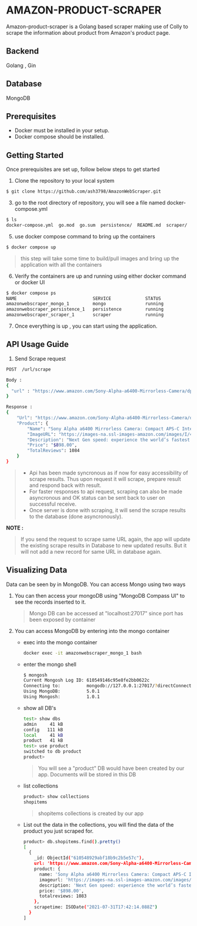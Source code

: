 # AMAZON-PRODUCT-SCRAPER
Amazon-product-scraper is a Golang based scraper making use of Colly to scrape the information about product from Amazon's product page.

## Backend
Golang , Gin

## Database
MongoDB

## Prerequisites
  * Docker must be installed in your setup.
  * Docker compose should be installed.

## Getting Started
Once prerequisites are set up, follow below steps to get started

1. Clone the repository to your local system
```bash
$ git clone https://github.com/ash3798/AmazonWebScraper.git
```
3. go to the root directory of repository, you will see a file named docker-compose.yml
```bash
$ ls
docker-compose.yml  go.mod  go.sum  persistence/  README.md  scraper/
```
5. use docker compose command to bring up the containers
```bash
$ docker compose up
```
> this step will take some time to build/pull images and bring up the application with all the containers
6. Verify the containers are up and running using either docker command or docker UI
```bash
$ docker compose ps
NAME                             SERVICE             STATUS              PORTS
amazonwebscraper_mongo_1         mongo               running             0.0.0.0:27017->27017/tcp, :::27017->27017/tcp
amazonwebscraper_persistence_1   persistence         running             0.0.0.0:9092->9092/tcp, :::9092->9092/tcp    
amazonwebscraper_scraper_1       scraper             running             0.0.0.0:9091->9091/tcp, :::9091->9091/tcp    
```
7. Once everything is up , you can start using the application.

## API Usage Guide

1. Send Scrape request
```bash
POST  /url/scrape

Body :   
{
  "url" : "https://www.amazon.com/Sony-Alpha-a6400-Mirrorless-Camera/dp/B07MTWVN3M/ref=sr_1_1?dchild=1&keywords=a6400&qid=1627662358&sr=8-1"
}

Response :
{
    "Url": "https://www.amazon.com/Sony-Alpha-a6400-Mirrorless-Camera/dp/B07MTWVN3M/ref=sr_1_1?dchild=1&keywords=a6400&qid=1627662358&sr=8-1",
    "Product": {
        "Name": "Sony Alpha a6400 Mirrorless Camera: Compact APS-C Interchangeable Lens Digital Camera with Real-Time Eye Auto Focus, 4K Video & Flip Up",
        "ImageURL": "https://images-na.ssl-images-amazon.com/images/I/41-P7hZaf6L.__AC_SY300_SX300_QL70_ML2_.jpg",
        "Description": "Next Gen speed: experience the world’s fastest 0. 02 sec AF with real-time AF and object tracking.Enhanced subject capture: wide 425 Phase/ 425 contrast detection points over 84% of the sensor",
        "Price": "$898.00",
        "TotalReviews": 1084
    }
}
```
  > * Api has been made syncronous as if now for easy accessibility of scrape results. Thus upon request it will scrape, prepare result and respond back with result.
  > * For faster responses to api request, scraping can also be made asyncronous and OK status can be sent back to user on successful receive. 
  > * Once server is done with scraping, it will send the scrape results to the database (done asyncronously).

**NOTE :**
  > If you send the request to scrape same URL again, the app will update the existing scrape results in Database to new updated results. But it will not add a new record for same URL in database again.

## Visualizing Data
Data can be seen by in MongoDB. You can access Mongo using two ways
 1. You can then access your mongoDB using "MongoDB Compass UI" to see the records inserted to it.
    >Mongo DB can be accessed at "localhost:27017" since port has been exposed by container

 2. You can access MongoDB by entering into the mongo container
    * exec into the mongo container
      ```bash
      docker exec -it amazonwebscraper_mongo_1 bash
      ```
    * enter the mongo shell
      ```bash
      $ mongosh
      Current Mongosh Log ID: 610549146c95e8fe2bb0622c
      Connecting to:          mongodb://127.0.0.1:27017/?directConnection=true&serverSelectionTimeoutMS=2000
      Using MongoDB:          5.0.1
      Using Mongosh:          1.0.1
      ```
    * show all DB's
      ```bash
      test> show dbs
      admin     41 kB
      config   111 kB
      local     41 kB
      product   41 kB
      test> use product
      switched to db product
      product>
      ```
      > You will see a "product" DB would have been created by our app. Documents will be stored in this DB
    * list collections
      ```bash
      product> show collections
      shopitems
      ```
      > shopitems collections is created by our app
    * List out the data in the collections, you will find the data of the product you just scraped for.
      ```bash
      product> db.shopitems.find().pretty()
      [
        {
          _id: ObjectId("610548929abf18b9c2b5e57c"),
          url: 'https://www.amazon.com/Sony-Alpha-a6400-Mirrorless-Camera/dp/B07MTWVN3M/ref=sr_1_1?dchild=1&keywords=a6400&qid=1627662358&sr=8-1',
          product: {
            name: 'Sony Alpha a6400 Mirrorless Camera: Compact APS-C Interchangeable Lens Digital Camera with Real-Time Eye Auto Focus, 4K Video',
            imageurl: 'https://images-na.ssl-images-amazon.com/images/I/41-P7hZaf6L.__AC_SY300_SX300_QL70_ML2_.jpg',
            description: 'Next Gen speed: experience the world’s fastest 0. 02 sec AF with real-time AF and object tracking.Enhanced subject capture: wide 425 Phase/ 425 contrast detection points over 84% of the sensor',
            price: '$898.00',
            totalreviews: 1083
          },
          scrapetime: ISODate("2021-07-31T17:42:14.088Z")
        }
      ]
      ```
